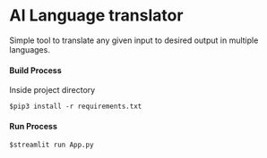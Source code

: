 # AI Language translator

Simple tool to translate any given input to desired output in multiple languages.

#### Build Process
Inside project directory

`$pip3 install -r requirements.txt`

#### Run Process
`$streamlit run App.py`